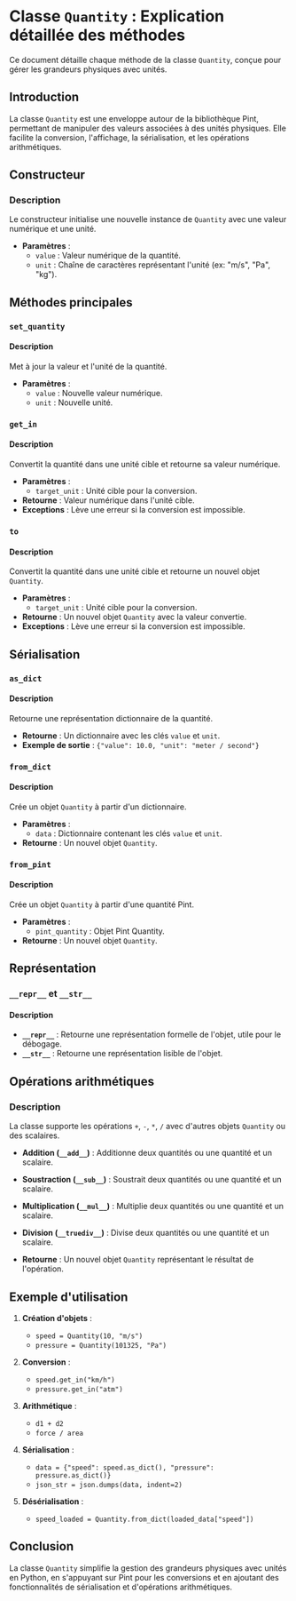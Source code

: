 # Classe `Quantity` : Explication détaillée des méthodes

Ce document détaille chaque méthode de la classe `Quantity`, conçue pour gérer les grandeurs physiques avec unités.

## Introduction

La classe `Quantity` est une enveloppe autour de la bibliothèque Pint, permettant de manipuler des valeurs associées à des unités physiques. Elle facilite la conversion, l'affichage, la sérialisation, et les opérations arithmétiques.

## Constructeur

### Description

Le constructeur initialise une nouvelle instance de `Quantity` avec une valeur numérique et une unité.

- **Paramètres** :
  - `value` : Valeur numérique de la quantité.
  - `unit` : Chaîne de caractères représentant l'unité (ex: "m/s", "Pa", "kg").

## Méthodes principales

### `set_quantity`

#### Description

Met à jour la valeur et l'unité de la quantité.

- **Paramètres** :
  - `value` : Nouvelle valeur numérique.
  - `unit` : Nouvelle unité.

### `get_in`

#### Description

Convertit la quantité dans une unité cible et retourne sa valeur numérique.

- **Paramètres** :
  - `target_unit` : Unité cible pour la conversion.
- **Retourne** : Valeur numérique dans l'unité cible.
- **Exceptions** : Lève une erreur si la conversion est impossible.

### `to`

#### Description

Convertit la quantité dans une unité cible et retourne un nouvel objet `Quantity`.

- **Paramètres** :
  - `target_unit` : Unité cible pour la conversion.
- **Retourne** : Un nouvel objet `Quantity` avec la valeur convertie.
- **Exceptions** : Lève une erreur si la conversion est impossible.

## Sérialisation

### `as_dict`

#### Description

Retourne une représentation dictionnaire de la quantité.

- **Retourne** : Un dictionnaire avec les clés `value` et `unit`.
- **Exemple de sortie** : `{"value": 10.0, "unit": "meter / second"}`

### `from_dict`

#### Description

Crée un objet `Quantity` à partir d'un dictionnaire.

- **Paramètres** :
  - `data` : Dictionnaire contenant les clés `value` et `unit`.
- **Retourne** : Un nouvel objet `Quantity`.

### `from_pint`

#### Description

Crée un objet `Quantity` à partir d'une quantité Pint.

- **Paramètres** :
  - `pint_quantity` : Objet Pint Quantity.
- **Retourne** : Un nouvel objet `Quantity`.

## Représentation

### `__repr__` et `__str__`

#### Description

- **`__repr__`** : Retourne une représentation formelle de l'objet, utile pour le débogage.
- **`__str__`** : Retourne une représentation lisible de l'objet.

## Opérations arithmétiques

### Description

La classe supporte les opérations `+`, `-`, `*`, `/` avec d'autres objets `Quantity` ou des scalaires.

- **Addition (`__add__`)** : Additionne deux quantités ou une quantité et un scalaire.
- **Soustraction (`__sub__`)** : Soustrait deux quantités ou une quantité et un scalaire.
- **Multiplication (`__mul__`)** : Multiplie deux quantités ou une quantité et un scalaire.
- **Division (`__truediv__`)** : Divise deux quantités ou une quantité et un scalaire.

- **Retourne** : Un nouvel objet `Quantity` représentant le résultat de l'opération.

## Exemple d'utilisation

1. **Création d'objets** :
   - `speed = Quantity(10, "m/s")`
   - `pressure = Quantity(101325, "Pa")`

2. **Conversion** :
   - `speed.get_in("km/h")`
   - `pressure.get_in("atm")`

3. **Arithmétique** :
   - `d1 + d2`
   - `force / area`

4. **Sérialisation** :
   - `data = {"speed": speed.as_dict(), "pressure": pressure.as_dict()}`
   - `json_str = json.dumps(data, indent=2)`

5. **Désérialisation** :
   - `speed_loaded = Quantity.from_dict(loaded_data["speed"])`

## Conclusion

La classe `Quantity` simplifie la gestion des grandeurs physiques avec unités en Python, en s'appuyant sur Pint pour les conversions et en ajoutant des fonctionnalités de sérialisation et d'opérations arithmétiques.
